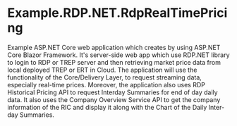 # Example.RDP.NET.RdpRealTimePricing
Example ASP.NET Core web application which creates by using ASP.NET Core Blazor Framework. It's server-side web app which use RDP.NET library to login to RDP or TREP server and then retrieving market price data from local deployed TREP or ERT in Cloud. The application will use the functionality of the Core/Delivery Layer, to request streaming data, especially real-time prices. Moreover, the application also uses RDP Historical Pricing API to request Interday Summaries for end of day daily data. It also uses the Company Overview Service API to get the company information of the RIC and display it along with the Chart of the Daily Inter-day Summaries.
